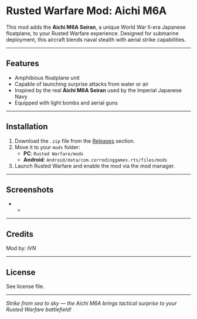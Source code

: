 # Rusted Warfare Mod: Aichi M6A

This mod adds the **Aichi M6A Seiran**, a unique World War II-era Japanese floatplane, to your Rusted Warfare experience. Designed for submarine deployment, this aircraft blends naval stealth with aerial strike capabilities.

---

## Features

- Amphibious floatplane unit
- Capable of launching surprise attacks from water or air
- Inspired by the real **Aichi M6A Seiran** used by the Imperial Japanese Navy
- Equipped with light bombs and aerial guns

---

## Installation

1. Download the `.zip` file from the [Releases](#) section.
2. Move it to your `mods` folder:
   - **PC**: `Rusted Warfare/mods`
   - **Android**: `Android/data/com.corrodinggames.rts/files/mods`
3. Launch Rusted Warfare and enable the mod via the mod manager.

---

## Screenshots

* *

---

## Credits

Mod by: *IVN*  

---

## License

See license file.

---

*Strike from sea to sky — the Aichi M6A brings tactical surprise to your Rusted Warfare battlefield!*
